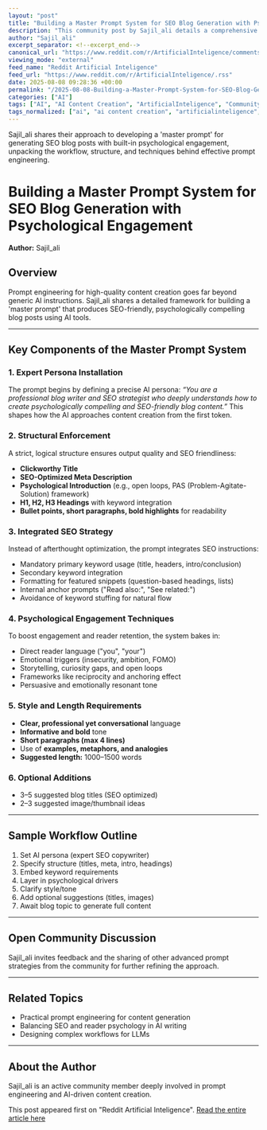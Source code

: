 ```yaml
---
layout: "post"
title: "Building a Master Prompt System for SEO Blog Generation with Psychological Engagement"
description: "This community post by Sajil_ali details a comprehensive 'master prompt' system designed for generating SEO-optimized blog content using prompt engineering. It covers expert persona installation, structured workflows, SEO strategies, and the integration of psychological engagement techniques to create compelling and high-ranking blog articles with AI."
author: "Sajil_ali"
excerpt_separator: <!--excerpt_end-->
canonical_url: "https://www.reddit.com/r/ArtificialInteligence/comments/1mkqmeg/i_built_a_master_prompt_for_generating_seo_blogs/"
viewing_mode: "external"
feed_name: "Reddit Artificial Inteligence"
feed_url: "https://www.reddit.com/r/ArtificialInteligence/.rss"
date: 2025-08-08 09:28:36 +00:00
permalink: "/2025-08-08-Building-a-Master-Prompt-System-for-SEO-Blog-Generation-with-Psychological-Engagement.html"
categories: ["AI"]
tags: ["AI", "AI Content Creation", "ArtificialInteligence", "Community", "Content Structure", "Engagement Psychology", "Expert Persona", "FOMO", "Keyword Optimization", "Meta Description", "Open Loops", "Prompt Engineering", "Psychological Hooks", "SEO Blog Writing", "Storytelling", "Structured Prompts"]
tags_normalized: ["ai", "ai content creation", "artificialinteligence", "community", "content structure", "engagement psychology", "expert persona", "fomo", "keyword optimization", "meta description", "open loops", "prompt engineering", "psychological hooks", "seo blog writing", "storytelling", "structured prompts"]
---
```


Sajil_ali shares their approach to developing a 'master prompt' for generating SEO blog posts with built-in psychological engagement, unpacking the workflow, structure, and techniques behind effective prompt engineering.<!--excerpt_end-->

# Building a Master Prompt System for SEO Blog Generation with Psychological Engagement

**Author:** Sajil_ali

## Overview

Prompt engineering for high-quality content creation goes far beyond generic AI instructions. Sajil_ali shares a detailed framework for building a 'master prompt' that produces SEO-friendly, psychologically compelling blog posts using AI tools.

---

## Key Components of the Master Prompt System

### 1. Expert Persona Installation

The prompt begins by defining a precise AI persona: _“You are a professional blog writer and SEO strategist who deeply understands how to create psychologically compelling and SEO-friendly blog content.”_ This shapes how the AI approaches content creation from the first token.

### 2. Structural Enforcement

A strict, logical structure ensures output quality and SEO friendliness:

- **Clickworthy Title**
- **SEO-Optimized Meta Description**
- **Psychological Introduction** (e.g., open loops, PAS (Problem-Agitate-Solution) framework)
- **H1, H2, H3 Headings** with keyword integration
- **Bullet points, short paragraphs, bold highlights** for readability

### 3. Integrated SEO Strategy

Instead of afterthought optimization, the prompt integrates SEO instructions:

- Mandatory primary keyword usage (title, headers, intro/conclusion)
- Secondary keyword integration
- Formatting for featured snippets (question-based headings, lists)
- Internal anchor prompts ("Read also:", "See related:")
- Avoidance of keyword stuffing for natural flow

### 4. Psychological Engagement Techniques

To boost engagement and reader retention, the system bakes in:

- Direct reader language ("you", "your")
- Emotional triggers (insecurity, ambition, FOMO)
- Storytelling, curiosity gaps, and open loops
- Frameworks like reciprocity and anchoring effect
- Persuasive and emotionally resonant tone

### 5. Style and Length Requirements

- **Clear, professional yet conversational** language
- **Informative and bold** tone
- **Short paragraphs (max 4 lines)**
- Use of **examples, metaphors, and analogies**
- **Suggested length:** 1000–1500 words

### 6. Optional Additions

- 3–5 suggested blog titles (SEO optimized)
- 2–3 suggested image/thumbnail ideas

---

## Sample Workflow Outline

1. Set AI persona (expert SEO copywriter)
2. Specify structure (titles, meta, intro, headings)
3. Embed keyword requirements
4. Layer in psychological drivers
5. Clarify style/tone
6. Add optional suggestions (titles, images)
7. Await blog topic to generate full content

---

## Open Community Discussion

Sajil_ali invites feedback and the sharing of other advanced prompt strategies from the community for further refining the approach.

---

## Related Topics

- Practical prompt engineering for content generation
- Balancing SEO and reader psychology in AI writing
- Designing complex workflows for LLMs

---

## About the Author

Sajil_ali is an active community member deeply involved in prompt engineering and AI-driven content creation.

This post appeared first on "Reddit Artificial Inteligence". [Read the entire article here](https://www.reddit.com/r/ArtificialInteligence/comments/1mkqmeg/i_built_a_master_prompt_for_generating_seo_blogs/)
